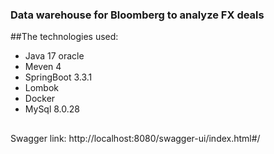 ### Data warehouse for Bloomberg to analyze FX deals
##The technologies used:
- Java 17 oracle
- Meven 4
- SpringBoot 3.3.1
- Lombok
- Docker
- MySql 8.0.28
##
Swagger link: http://localhost:8080/swagger-ui/index.html#/
